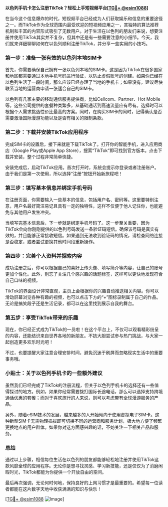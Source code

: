 **以色列手机卡怎么注册TikTok？轻松上手短视频平台[[TG💪+ @esim1088](https://t.me/s/esim1088)]**

在当今这个信息爆炸的时代，短视频平台已经成为人们获取娱乐和信息的重要途径之一。而TikTok作为全球范围内最受欢迎的短视频应用之一，其独特的算法推荐机制和丰富的内容形式吸引了无数用户。对于生活在以色列的朋友们来说，想要注册并使用TikTok其实并不复杂，但其中还是有一些需要注意的小细节。今天，我们就来详细聊聊如何在以色列顺利注册TikTok，并分享一些实用的小技巧。

### **第一步：准备一张有效的以色列本地SIM卡**

首先，你需要确保自己拥有一张以色列本地的SIM卡。这是因为TikTok在很多国家和地区都需要通过本地手机号码进行验证，以防止虚假账号的创建。如果你已经在以色列生活了一段时间，那么应该已经办理了当地的手机卡；如果没有，建议尽快联系当地的运营商申请一张适合自己的SIM卡。

以色列有几家主要的移动通信服务提供商，比如Cellcom、Partner、Hot Mobile等。这些公司提供的套餐种类繁多，从基础通话到高速流量应有尽有。选择时可以根据个人需求挑选性价比最高的方案。同时，在购买SIM卡的同时，记得确认是否需要激活国际漫游功能以及是否有相关的限制条款。

### **第二步：下载并安装TikTok应用程序**

完成SIM卡的设置后，接下来就是下载TikTok了。打开你的智能手机，进入应用商店（Google Play或Apple App Store），搜索“TikTok”即可找到官方版本。点击下载并安装，整个过程非常简单快捷。

安装完成后，启动TikTok应用。首次打开时，系统会提示你登录或者注册账户。由于我们是第一次使用，所以选择“注册”按钮开始新旅程吧！

### **第三步：填写基本信息并绑定手机号码**

在注册页面，你需要输入一些基本的信息，包括用户名、密码等。这里要特别注意，用户名最好简洁易记且具有一定的独特性，这样不仅便于他人记住你，也能避免与其他用户发生冲突。

当填写完基本信息后，下一步就是绑定手机号码了。这一步至关重要，因为TikTok会向你刚刚提供的以色列号码发送一条验证码短信。确保该号码是真实有效的，并且能够正常接收短信。如果遇到无法收到验证码的情况，请检查网络连接是否稳定，或者尝试更换其他时间段重新操作。

### **第四步：完善个人资料并探索内容**

成功注册之后，你可以根据自己的喜好上传头像、填写简介等内容，让自己的账号更加个性化。此外，别忘了关注几个感兴趣的话题标签，这样可以更快地发现符合自己口味的视频。

TikTok的界面设计非常直观，主页上会根据你的兴趣自动推送相关内容。你可以滑动屏幕浏览各种有趣的视频，也可以点击下方的“+”图标录制属于自己的作品。无论是搞笑段子还是生活记录，都可以在这里找到展示自我的舞台。

### **第五步：享受TikTok带来的乐趣**

现在，你已经正式成为TikTok的一员啦！在这个平台上，不仅可以观看精彩纷呈的内容，还能结识来自世界各地的新朋友。不妨大胆尝试参与热门挑战，与大家一起创造更多欢乐时光吧！

不过，也要提醒大家注意合理安排时间，避免沉迷于刷屏而忽略现实生活中的重要事务哦。

### **小贴士：关于以色列手机卡的一些额外建议**

虽然我们已经完成了TikTok的注册流程，但关于以色列手机卡的选择还有一些值得探讨的地方。例如，如果你经常需要拨打国际长途电话，那么可以选择支持跨境通话优惠的套餐；而对于喜欢旅行的人来说，则可以考虑带有全球漫游服务的产品。

另外，随着eSIM技术的发展，越来越多的人开始倾向于使用虚拟电子SIM卡。这种新型SIM卡无需物理插拔即可切换不同的运营商和服务计划，极大地方便了频繁更换地点的用户群体。如果你对这方面感兴趣的话，不妨关注一下相关产品和服务。

### **总结**

通过以上步骤，相信每位生活在以色列的朋友都能够轻松地注册并使用TikTok这款风靡全球的应用程序。无论你是想寻找灵感、学习新技能，还是仅仅为了消磨闲暇时光，TikTok都能为你提供一个开放自由的空间。

最后再次强调，无论何时何地，保持良好的上网习惯才是最重要的。希望每一位读者都能在这片数字天地中收获满满的知识与快乐！

[[TG💪+ @esim1088](https://t.me/s/esim1088) ![Image](https://i.postimg.cc/4NQfJmqS/Snipaste-2025-05-13-00-14-12.png)]